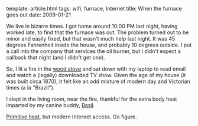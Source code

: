 template: article.html
tags: wifi, furnace, Internet
title: When the furnace goes out
date: 2009-01-21

We live in bizarre times. I got home around 10:00 PM last night, having
worked late, to find that the furnace was out. The problem turned out to be
minor and easily fixed, but that wasn't much help last night. It was 45
degrees Fahrenheit inside the house, and probably 10 degrees outside. I put
a call into the company that services the oil burner, but I didn't expect a
callback that night (and I didn't get one).

So, I lit a fire in the [wood stove][] and sat down with my laptop to read
email and watch a (legally) downloaded TV show. Given the age of my house
(it was built circa 1870), it felt like an odd mixture of modern day and
Victorian times (a la "Brazil").

I slept in the living room, near the fire, thankful for the extra body heat
imparted by my canine buddy, [Basil][].

[Primitive heat][], but modern Internet access. Go figure.

[wood stove]: http://www.regency-fire.com/
[Basil]: http://www.clapper.org/menagerie/basil-1.jpg
[Primitive heat]: http://www.ssrsi.org/sr2/Heat/primheat.htm
